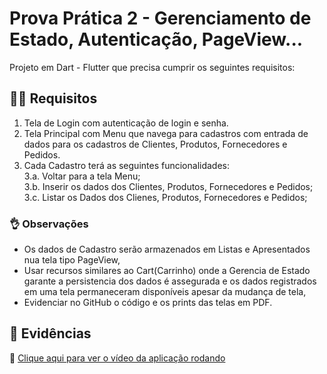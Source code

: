 # Prova Prática 2 - Gerenciamento de Estado, Autenticação, PageView...
Projeto em Dart - Flutter que precisa cumprir os seguintes requisitos:

## 👨‍💻 Requisitos  
1. Tela de Login com autenticação de login e senha.   
2. Tela Principal com Menu que navega para cadastros com entrada de dados para os cadastros de Clientes, Produtos, Fornecedores e Pedidos.  
3. Cada Cadastro terá as seguintes funcionalidades:   
3.a. Voltar para a tela Menu;  
3.b. Inserir os dados dos Clientes, Produtos, Fornecedores e Pedidos;  
3.c. Listar os Dados dos Clienes, Produtos, Fornecedores e Pedidos;  

### 👌 Observações
- Os dados de Cadastro serão armazenados em Listas e Apresentados nua tela tipo PageView,
- Usar recursos similares ao Cart(Carrinho) onde a Gerencia de Estado garante a persistencia dos dados é assegurada e os dados registrados em uma tela permaneceram disponíveis apesar da mudança de tela,
- Evidenciar no GitHub o código e os prints das telas em PDF.

## 🧾 Evidências

🎥 [Clique aqui para ver o vídeo da aplicação rodando](https://github.com/user-attachments/assets/e0d8bcdc-7e20-4000-b2c8-cd821c6019c4)
